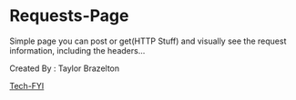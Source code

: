 Requests-Page
=============

Simple page you can post or get(HTTP Stuff) and visually see the request information, including the headers...

Created By :  Taylor Brazelton

[Tech-FYI](http://tech-fyi.net)
